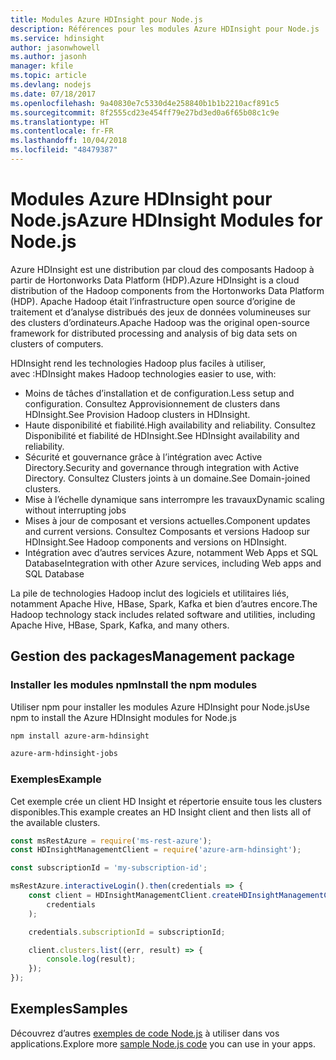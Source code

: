 ```yaml
---
title: Modules Azure HDInsight pour Node.js
description: Références pour les modules Azure HDInsight pour Node.js
ms.service: hdinsight
author: jasonwhowell
ms.author: jasonh
manager: kfile
ms.topic: article
ms.devlang: nodejs
ms.date: 07/18/2017
ms.openlocfilehash: 9a40830e7c5330d4e258840b1b1b2210acf891c5
ms.sourcegitcommit: 8f2555cd23e454ff79e27bd3ed0a6f65b08c1c9e
ms.translationtype: HT
ms.contentlocale: fr-FR
ms.lasthandoff: 10/04/2018
ms.locfileid: "48479387"
---
```

# <a name="azure-hdinsight-modules-for-nodejs"></a><span data-ttu-id="020b6-103">Modules Azure HDInsight pour Node.js</span><span class="sxs-lookup"><span data-stu-id="020b6-103">Azure HDInsight Modules for Node.js</span></span>

<span data-ttu-id="020b6-104">Azure HDInsight est une distribution par cloud des composants Hadoop à partir de Hortonworks Data Platform (HDP).</span><span class="sxs-lookup"><span data-stu-id="020b6-104">Azure HDInsight is a cloud distribution of the Hadoop components from the Hortonworks Data Platform (HDP).</span></span> <span data-ttu-id="020b6-105">Apache Hadoop était l’infrastructure open source d’origine de traitement et d’analyse distribués des jeux de données volumineuses sur des clusters d’ordinateurs.</span><span class="sxs-lookup"><span data-stu-id="020b6-105">Apache Hadoop was the original open-source framework for distributed processing and analysis of big data sets on clusters of computers.</span></span>

<span data-ttu-id="020b6-106">HDInsight rend les technologies Hadoop plus faciles à utiliser, avec :</span><span class="sxs-lookup"><span data-stu-id="020b6-106">HDInsight makes Hadoop technologies easier to use, with:</span></span>
- <span data-ttu-id="020b6-107">Moins de tâches d’installation et de configuration.</span><span class="sxs-lookup"><span data-stu-id="020b6-107">Less setup and configuration.</span></span> <span data-ttu-id="020b6-108">Consultez Approvisionnement de clusters dans HDInsight.</span><span class="sxs-lookup"><span data-stu-id="020b6-108">See Provision Hadoop clusters in HDInsight.</span></span>
- <span data-ttu-id="020b6-109">Haute disponibilité et fiabilité.</span><span class="sxs-lookup"><span data-stu-id="020b6-109">High availability and reliability.</span></span> <span data-ttu-id="020b6-110">Consultez Disponibilité et fiabilité de HDInsight.</span><span class="sxs-lookup"><span data-stu-id="020b6-110">See HDInsight availability and reliability.</span></span>
- <span data-ttu-id="020b6-111">Sécurité et gouvernance grâce à l’intégration avec Active Directory.</span><span class="sxs-lookup"><span data-stu-id="020b6-111">Security and governance through integration with Active Directory.</span></span> <span data-ttu-id="020b6-112">Consultez Clusters joints à un domaine.</span><span class="sxs-lookup"><span data-stu-id="020b6-112">See Domain-joined clusters.</span></span>
- <span data-ttu-id="020b6-113">Mise à l’échelle dynamique sans interrompre les travaux</span><span class="sxs-lookup"><span data-stu-id="020b6-113">Dynamic scaling without interrupting jobs</span></span>
- <span data-ttu-id="020b6-114">Mises à jour de composant et versions actuelles.</span><span class="sxs-lookup"><span data-stu-id="020b6-114">Component updates and current versions.</span></span> <span data-ttu-id="020b6-115">Consultez Composants et versions Hadoop sur HDInsight.</span><span class="sxs-lookup"><span data-stu-id="020b6-115">See Hadoop components and versions on HDInsight.</span></span>
- <span data-ttu-id="020b6-116">Intégration avec d’autres services Azure, notamment Web Apps et SQL Database</span><span class="sxs-lookup"><span data-stu-id="020b6-116">Integration with other Azure services, including Web apps and SQL Database</span></span>

<span data-ttu-id="020b6-117">La pile de technologies Hadoop inclut des logiciels et utilitaires liés, notamment Apache Hive, HBase, Spark, Kafka et bien d’autres encore.</span><span class="sxs-lookup"><span data-stu-id="020b6-117">The Hadoop technology stack includes related software and utilities, including Apache Hive, HBase, Spark, Kafka, and many others.</span></span> 

## <a name="management-package"></a><span data-ttu-id="020b6-118">Gestion des packages</span><span class="sxs-lookup"><span data-stu-id="020b6-118">Management package</span></span>

### <a name="install-the-npm-modules"></a><span data-ttu-id="020b6-119">Installer les modules npm</span><span class="sxs-lookup"><span data-stu-id="020b6-119">Install the npm modules</span></span>

<span data-ttu-id="020b6-120">Utiliser npm pour installer les modules Azure HDInsight pour Node.js</span><span class="sxs-lookup"><span data-stu-id="020b6-120">Use npm to install the Azure HDInsight modules for Node.js</span></span>

```bash
npm install azure-arm-hdinsight
```

```bash
azure-arm-hdinsight-jobs
```

### <a name="example"></a><span data-ttu-id="020b6-121">Exemples</span><span class="sxs-lookup"><span data-stu-id="020b6-121">Example</span></span> 

<span data-ttu-id="020b6-122">Cet exemple crée un client HD Insight et répertorie ensuite tous les clusters disponibles.</span><span class="sxs-lookup"><span data-stu-id="020b6-122">This example creates an HD Insight client and then lists all of the available clusters.</span></span> 

```javascript
const msRestAzure = require('ms-rest-azure');
const HDInsightManagementClient = require('azure-arm-hdinsight');

const subscriptionId = 'my-subscription-id';

msRestAzure.interactiveLogin().then(credentials => {
    const client = HDInsightManagementClient.createHDInsightManagementClient(
        credentials
    );

    credentials.subscriptionId = subscriptionId;

    client.clusters.list((err, result) => {
        console.log(result);
    });
});
```

## <a name="samples"></a><span data-ttu-id="020b6-123">Exemples</span><span class="sxs-lookup"><span data-stu-id="020b6-123">Samples</span></span>

<span data-ttu-id="020b6-124">Découvrez d’autres [exemples de code Node.js](https://azure.microsoft.com/resources/samples/?platform=nodejs) à utiliser dans vos applications.</span><span class="sxs-lookup"><span data-stu-id="020b6-124">Explore more [sample Node.js code](https://azure.microsoft.com/resources/samples/?platform=nodejs) you can use in your apps.</span></span>
